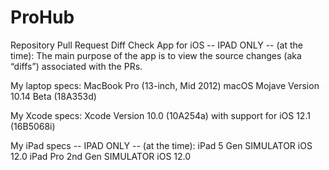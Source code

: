 # ProHub

Repository Pull Request Diff Check App for iOS -- IPAD ONLY -- (at the time):
The main purpose of the app is to view the source changes (aka “diffs”) associated with the PRs.

My laptop specs:
MacBook Pro (13-inch, Mid 2012) macOS Mojave Version 10.14 Beta (18A353d)

My Xcode specs:
Xcode Version 10.0 (10A254a) with support for iOS 12.1 (16B5068i)

My iPad specs -- IPAD ONLY -- (at the time):
iPad 5 Gen SIMULATOR iOS 12.0
iPad Pro 2nd Gen SIMULATOR iOS 12.0
